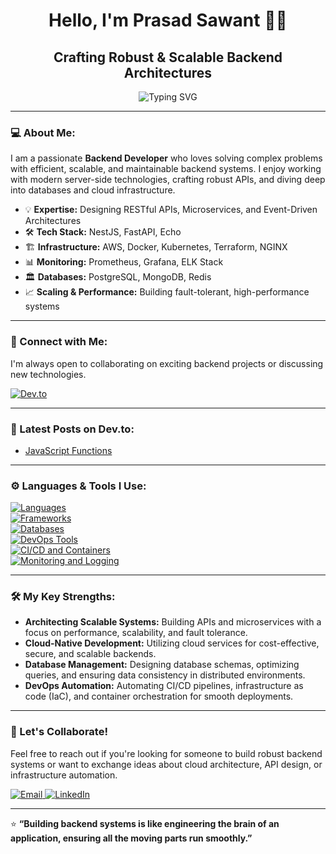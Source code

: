 <h1 align="center">Hello, I'm Prasad Sawant 👋🏼</h1>
<h2 align="center">Crafting Robust & Scalable Backend Architectures</h2>

<p align="center">
    <img src="https://readme-typing-svg.herokuapp.com?font=Fira+Code&duration=4000&pause=1000&color=12C2E9&center=true&vCenter=true&width=600&lines=Backend+Developer+with+a+Focus+on+Efficiency;Building+Resilient+and+Scalable+APIs;Passionate+About+Optimized+Microservices;Cloud-Native+Architecture+Enthusiast" alt="Typing SVG">
</p>

---

### 💻 About Me:
I am a passionate **Backend Developer** who loves solving complex problems with efficient, scalable, and maintainable backend systems. I enjoy working with modern server-side technologies, crafting robust APIs, and diving deep into databases and cloud infrastructure.

- 💡 **Expertise:** Designing RESTful APIs, Microservices, and Event-Driven Architectures
- 🛠 **Tech Stack:** NestJS, FastAPI, Echo
- 🏗 **Infrastructure:** AWS, Docker, Kubernetes, Terraform, NGINX
- 📊 **Monitoring:** Prometheus, Grafana, ELK Stack
- 🏛 **Databases:** PostgreSQL, MongoDB, Redis
- 📈 **Scaling & Performance:** Building fault-tolerant, high-performance systems

---

### 🔗 Connect with Me:
I'm always open to collaborating on exciting backend projects or discussing new technologies.

<a href="https://dev.to/prasadsawant7">
  <img src="https://skillicons.dev/icons?i=devto" alt="Dev.to" />
</a>

---

### 🚀 Latest Posts on Dev.to:
<!-- DEVTO:START -->
- [JavaScript Functions](https://dev.to/prasadsawant7/javascript-functions-12i1)
<!-- DEVTO:END -->

---

### ⚙️ Languages & Tools I Use:

<p align="left">
  <a href="https://skillicons.dev">
    <!-- Backend Languages -->
    <img src="https://skillicons.dev/icons?i=ts,py,go" alt="Languages" />
    <br />
    <!-- Backend Frameworks -->
    <img src="https://skillicons.dev/icons?i=nestjs,fastapi,echo" alt="Frameworks" />
    <br />
    <!-- Databases -->
    <img src="https://skillicons.dev/icons?i=postgres,mongodb,redis" alt="Databases" />
    <br />
    <!-- DevOps Tools -->
    <img src="https://skillicons.dev/icons?i=nginx,aws,terraform" alt="DevOps Tools" />
    <br />
    <!-- CI/CD and Containers -->
    <img src="https://skillicons.dev/icons?i=githubactions,docker,kubernetes" alt="CI/CD and Containers" />
    <br />
    <!-- Monitoring & Logging -->
    <img src="https://skillicons.dev/icons?i=prometheus,grafana,elasticsearch" alt="Monitoring and Logging" />
  </a>
</p>

---

### 🛠 My Key Strengths:
- **Architecting Scalable Systems:** Building APIs and microservices with a focus on performance, scalability, and fault tolerance.
- **Cloud-Native Development:** Utilizing cloud services for cost-effective, secure, and scalable backends.
- **Database Management:** Designing database schemas, optimizing queries, and ensuring data consistency in distributed environments.
- **DevOps Automation:** Automating CI/CD pipelines, infrastructure as code (IaC), and container orchestration for smooth deployments.

---

### 🤝 Let's Collaborate!
Feel free to reach out if you're looking for someone to build robust backend systems or want to exchange ideas about cloud architecture, API design, or infrastructure automation.

<a href="mailto:prasadsawant.cp@gmail.com">
  <img src="https://img.shields.io/badge/Contact%20Me-via%20Email-blue" alt="Email" />
</a>
<a href="https://www.linkedin.com/in/prasad-sawant7">
  <img src="https://img.shields.io/badge/Connect%20on%20LinkedIn-blue?logo=linkedin" alt="LinkedIn" />
</a>

---

⭐️ **“Building backend systems is like engineering the brain of an application, ensuring all the moving parts run smoothly.”**
